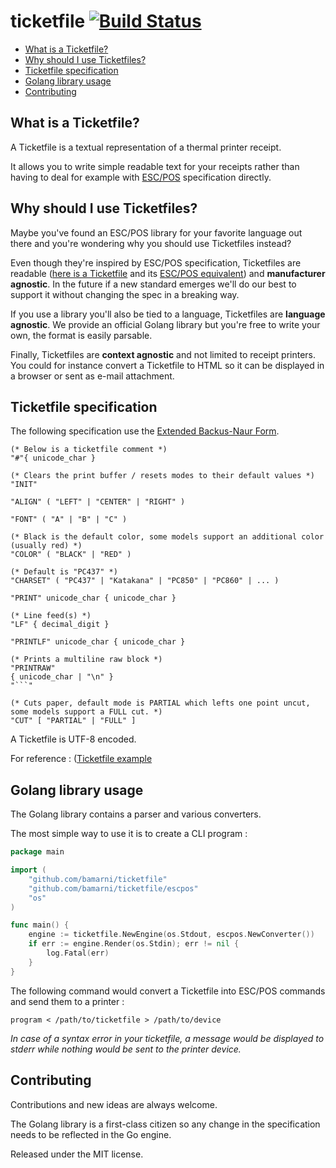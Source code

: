 # ticketfile [![Build Status](https://travis-ci.org/bamarni/ticketfile.svg?branch=master)](https://travis-ci.org/bamarni/ticketfile)

- [What is a Ticketfile?](#what-is-a-ticketfile)
- [Why should I use Ticketfiles?](#why-should-i-use-ticketfiles)
- [Ticketfile specification](#ticketfile-specification)
- [Golang library usage](#golang-library-usage)
- [Contributing](#contributing)

## What is a Ticketfile?

A Ticketfile is a textual representation of a thermal printer receipt.

It allows you to write simple readable text for your receipts rather than having to deal for example with
[ESC/POS](http://content.epson.de/fileadmin/content/files/RSD/downloads/escpos.pdf)
specification directly.

## Why should I use Ticketfiles?

Maybe you've found an ESC/POS library for your favorite language out there
and you're wondering why you should use Ticketfiles instead?

Even though they're inspired by ESC/POS specification, Ticketfiles are readable 
([here is a Ticketfile](tests/functional/fixtures/Ticketfile) and its [ESC/POS equivalent](tests/functional/fixtures/Ticketfile.expected)) and **manufacturer agnostic**.
In the future if a new standard emerges we'll do our best to support it without changing the spec in a breaking way. 

If you use a library you'll also be tied to a language, Ticketfiles are **language agnostic**. 
We provide an official Golang library but you're free to write your own, the format is easily parsable.

Finally, Ticketfiles are **context agnostic** and not limited to receipt printers.
You could for instance convert a Ticketfile to HTML so it can be displayed in a browser or sent as e-mail attachment.

## Ticketfile specification

The following specification use the [Extended Backus-Naur Form](https://en.wikipedia.org/wiki/Extended_Backus%E2%80%93Naur_form).

    (* Below is a ticketfile comment *)
    "#"{ unicode_char }

    (* Clears the print buffer / resets modes to their default values *)
    "INIT"

    "ALIGN" ( "LEFT" | "CENTER" | "RIGHT" )

    "FONT" ( "A" | "B" | "C" )

    (* Black is the default color, some models support an additional color (usually red) *)
    "COLOR" ( "BLACK" | "RED" )

    (* Default is "PC437" *)
    "CHARSET" ( "PC437" | "Katakana" | "PC850" | "PC860" | ... )

    "PRINT" unicode_char { unicode_char }

    (* Line feed(s) *)
    "LF" { decimal_digit }

    "PRINTLF" unicode_char { unicode_char }

    (* Prints a multiline raw block *)
    "PRINTRAW"
    { unicode_char | "\n" }
    "```"

    (* Cuts paper, default mode is PARTIAL which lefts one point uncut, some models support a FULL cut. *)
    "CUT" [ "PARTIAL" | "FULL" ]

A Ticketfile is UTF-8 encoded.

For reference : ([Ticketfile example](tests/functional/fixtures/Ticketfile) 

## Golang library usage

The Golang library contains a parser and various converters.

The most simple way to use it is to create a CLI program :

```go
package main

import (
	"github.com/bamarni/ticketfile"
	"github.com/bamarni/ticketfile/escpos"
	"os"
)

func main() {
	engine := ticketfile.NewEngine(os.Stdout, escpos.NewConverter())
	if err := engine.Render(os.Stdin); err != nil {
		log.Fatal(err)
	}
}
```
The following command would convert a Ticketfile into ESC/POS commands and send them to a printer :

    program < /path/to/ticketfile > /path/to/device

*In case of a syntax error in your ticketfile, a message would be displayed to stderr while nothing would be sent to the printer device.*

## Contributing

Contributions and new ideas are always welcome.

The Golang library is a first-class citizen so any change in the specification needs to be reflected in the Go engine. 

Released under the MIT license.
